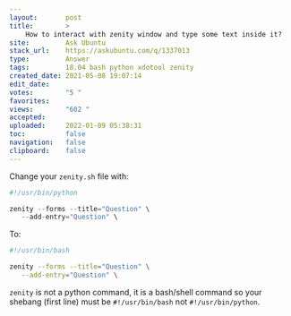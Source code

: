 ```yaml
---
layout:       post
title:        >
    How to interact with zenity window and type some text inside it?
site:         Ask Ubuntu
stack_url:    https://askubuntu.com/q/1337013
type:         Answer
tags:         18.04 bash python xdotool zenity
created_date: 2021-05-08 19:07:14
edit_date:    
votes:        "5 "
favorites:    
views:        "602 "
accepted:     
uploaded:     2022-01-09 05:38:31
toc:          false
navigation:   false
clipboard:    false
---
```


Change your `zenity.sh` file with:

``` python
#!/usr/bin/python

zenity --forms --title="Question" \
   --add-entry="Question" \
```

To:

``` bash
#!/usr/bin/bash

zenity --forms --title="Question" \
   --add-entry="Question" \
```

`zenity` is not a python command, it is a bash/shell command so your shebang (first line) must be `#!/usr/bin/bash` not `#!/usr/bin/python`.
